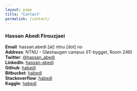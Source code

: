 ```yaml
---
layout: page
title: "Contact"
permalink: /contact/
---
```



### Hassan Abedi Firouzjaei


**Email**: hassan.abedi [at] ntnu [dot] no\
**Address**: NTNU - Gløshaugen campus (IT-bygget, Room 246)\
**Twitter**: [@hassan_abedi](https://twitter.com/hassan_abedi)\
**LinkedIn**: [hassan-abedi](https://www.linkedin.com/in/hassan-abedi)\
**Github**:  [habedi](https://github.com/habedi)\
**Bitbucket**:  [habedi](https://bitbucket.org/habedi/)\
**Stackoverflow**: [habedi](https://stackoverflow.com/users/4414921/habedi)\
**Kaggle**: [habedi](https://www.kaggle.com/habedi)

